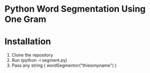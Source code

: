 # Python Word Segmentation Using One Gram

# Installation
1. Clone the repository
2. Run (python -i segment.py)
3. Pass any string ( wordSegmentor("thisismyname") )
